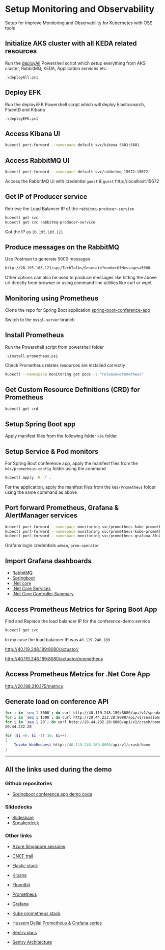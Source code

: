 # Setup Monitoring and Observability

Setup for Improve Monitoring and Observability for Kubernetes with OSS tools

## Initialize AKS cluster with all KEDA related resources

Run the [deployAll](\Powershell\deployAll.ps1) Powershell script which setup everything from AKS cluster, RabbitMQ, KEDA, Application services etc.

``` PS
.\deployAll.ps1
```

## Deploy EFK

Run the deployEFK Powershell script which will deploy Elasticsearch, FluentD and Kibana

``` PS
.\deployEFK.ps1

```

## Access Kibana UI 

``` bash
kubectl port-forward --namespace default svc/kibana 5601:5601
```

## Access RabbitMQ UI

``` bash
kubectl port-forward --namespace default svc/rabbitmq 15672:15672
```

Access the RabbitMQ UI with credential `guest` & `guest`
http://localhost:15672

## Get IP of Producer service

Retrieve the Load Balancer IP of the `rabbitmq-producer-service`

``` bash
kubectl get svc
kubectl get svc rabbitmq-producer-service
```

Got the IP as `20.195.103.121`

## Produce messages on the RabbitMQ

Use Postman to generate 5000 messages

``` bash
http://20.195.103.121/api/TechTalks/Generate?numberOfMessages=5000
```

Other options can also be used to produce messages like hitting the above url directly from browser or using command line utilities like curl or wget 

## Monitoring using Prometheus

Clone the repo for Spring Boot application
[spring-boot-conference-app](https://github.com/NileshGule/spring-boot-conference-app)

Switch to the `mssql-server` branch

## Install Prometheus

Run the Powershell script from powershell folder

``` PS
.\install-prometheus.ps1
```

Check Prometheus relates resources are installed correctly

``` bash
kubectl --namespace monitoring get pods -l "release=prometheus"
```

## Get Custom Resource Definitions (CRD) for Prometheus

``` bash
kubectl get crd
```

## Setup Spring Boot app

Apply manifest files from the following folder `k8s` folder

## Setup Service & Pod monitors

For Spring Boot conference app, apply the manifest files from the `k8s/prometheus-config` folder using the command

``` bash
kubectl apply -R -f .
```

For the application, apply the manifest files from the `k8s/Prometheus` folder using the same command as above

## Port forward Prometheus, Grafana & AlertManager services

``` bash
kubectl port-forward --namespace monitoring svc/prometheus-kube-prometheus-prometheus 9090:9090
kubectl port-forward --namespace monitoring svc/prometheus-kube-prometheus-alertmanager 9093:9093
kubectl port-forward --namespace monitoring svc/prometheus-grafana 80:80
```

Grafana login credentials `admin`, `prom-operator`

## Import Grafana dashboards

- [RabbitMQ](https://grafana.com/grafana/dashboards/10991)
- [Springboot](https://grafana.com/grafana/dashboards/11955)
- [.Net core](https://grafana.com/grafana/dashboards/13399)
- [.Net Core Services](https://grafana.com/grafana/dashboards/12526)
- [.Net Core Controller Summary](https://grafana.com/grafana/dashboards/10915)

## Access Prometheus Metrics for Spring Boot App

Find and Replace the load balancer IP for the conference-demo service

``` bash
kubectl get svc
```

In my case the load balancer IP was `40.119.248.189`

http://40.119.248.189:8080/actuator/

http://40.119.248.189:8080/actuator/prometheus

## Access Prometheus Metrics for .Net Core App

http://20.198.210.175/metrics
## Generate load on conference API

``` bash
for i in `seq 1 3000`; do curl http://40.119.248.189:8080/api/v1/speakers/; done
for i in `seq 1 1500`; do curl http://20.44.232.28:8080/api/v1/sessions/; done
for i in `seq 1 20`; do curl http://20.44.232.28:8080/api/v1/crash/boom; done
20.44.232.28
```

``` powershell
for ($i =0; $i -lt 10; $i++)
{
    Invoke-WebRequest http://40.119.248.189:8080/api/v1/crash/boom
}
```

---

## All the links used during the demo

### Github repositories

- [Springboot conference app demo code](https://github.com/NileshGule/spring-boot-conference-app/tree/mssql-server)

### Slidedecks

- [Slideshare](https:/www.slideshare.net/nileshgule/)
- [Speakerdeck](https://www.speakerdeck.com/NileshGule/)

### Other links

- [Azure Singapore sessions](https://bit.ly/AzureSingaporeSessions)

- [CNCF trail](https://github.com/cncf/trailmap)
- [Elastic stack](https://www.elastic.co/elastic-stack/)
- [Kibana](https://www.elastic.co/kibana/)
- [Fluentbit](https://fluentbit.io/)
- [Prometheus](https://prometheus.io/)
- [Grafana](https://grafana.com/)
- [Kube prometheus stack](https://github.com/prometheus-community/helm-charts/tree/main/charts/kube-prometheus-stack)
- [Hussem Dellai Prometheus & Grafana series](https://www.youtube.com/playlist?list=PLpbcUe4chE7-HuslXKj1MB10ncorfzEGa)
- [Sentry docs](https://docs.sentry.io/)
- [Sentry Architecture](https://develop.sentry.dev/architecture/)